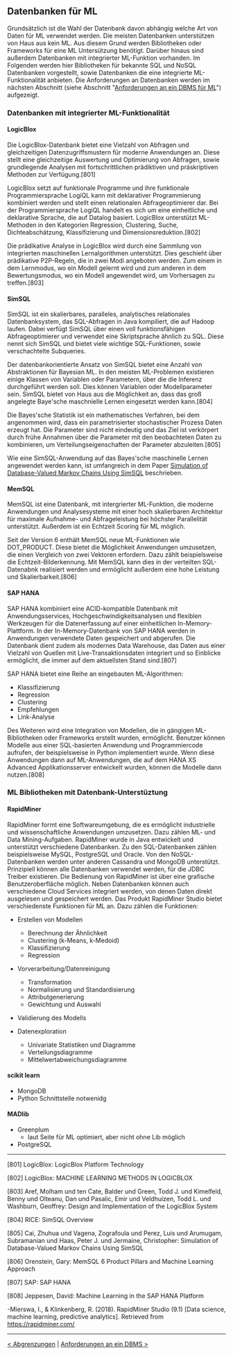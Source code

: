 ## Datenbanken für ML

Grundsätzlich ist die Wahl der Datenbank davon abhängig welche Art von Daten für ML verwendet werden. Die meisten Datenbanken unterstützen von Haus aus kein ML. Aus diesem Grund werden Bibliotheken oder Frameworks für eine ML Untersützung benötigt. Darüber hinaus sind außerdem Datenbanken mit integrierter ML-Funktion vorhanden. Im Folgenden werden hier Bibliotheken für bekannte SQL und NoSQL Datenbanken vorgestellt, sowie Datenbanken die eine integrierte ML-Funktionalität anbieten. Die Anforderungen an Datenbanken werden im nächsten Abschnitt (siehe Abschnitt "[Anforderungen an ein DBMS für ML](#09_dbml_requirements)") aufgezeigt.

### Datenbanken mit integrierter ML-Funktionalität

#### LogicBlox

Die LogicBlox-Datenbank bietet eine Vielzahl von Abfragen und gleichzeitigen Datenzugriffsmustern für moderne Anwendungen an. Diese stellt eine gleichzeitige Auswertung und Optimierung von Abfragen, sowie grundlegende Analysen mit fortschrittlichen prädiktiven und präskriptiven Methoden zur Verfügung.[801]

LogicBlox setzt auf funktionale Programme und ihre funktionale Programmiersprache LogiQL kann mit deklarativer Programmierung kombiniert werden und stellt einen relationalen Abfrageoptimierer dar. Bei der Programmiersprache LogiQL handelt es sich um eine einheitliche und deklarative Sprache, die auf Datalog basiert. LogicBlox unterstützt ML-Methoden in den Kategorien Regression, Clustering, Suche, Dichteabschätzung, Klassifizierung und Dimensionsreduktion.[802]

Die prädikative Analyse in LogicBlox wird durch eine Sammlung von integrierten maschinellen Lernalgorithmen unterstützt. Dies geschieht über prädikative P2P-Regeln, die in zwei Modi angeboten werden. Zum einem in dem Lernmodus, wo ein Modell gelernt wird und zum anderen in dem Bewertungsmodus, wo ein Modell angewendet wird, um Vorhersagen zu treffen.[803]

#### SimSQL

SimSQL ist ein skalierbares, paralleles, analytisches relationales Datenbanksystem, das SQL-Abfragen in Java kompiliert, die auf Hadoop laufen. Dabei verfügt SimSQL über einen voll funktionsfähigen Abfrageoptimierer und verwendet eine Skriptsprache ähnlich zu SQL. Diese nennt sich SimSQL und bietet viele wichtige SQL-Funktionen, sowie verschachtelte Subqueries.

Der datenbankorientierte Ansatz von SimSQL bietet eine Anzahl von Abstraktionen für Bayesian ML. In den meisten ML-Problemen existieren einige Klassen von Variablen oder Parametern, über die die Inferenz durchgeführt werden soll. Dies können Variablen oder Modellparameter sein. SimSQL bietet von Haus aus die Möglichkeit an, dass das groß angelegte Baye'sche maschnielle Lernen eingesetzt werden kann.[804]

Die Bayes'sche Statistik ist ein mathematisches Verfahren, bei dem angenommen wird, dass ein parametrisierter stochastischer Prozess Daten erzeugt hat. Die Parameter sind nicht eindeutig und das Ziel ist verkörpert durch frühe Annahmen über die Parameter mit den beobachteten Daten zu kombinieren, um Verteilungseigenschaften der Parameter abzuleiten.[805]

Wie eine SimSQL-Anwendung auf das Bayes'sche maschinelle Lernen angewendet werden kann, ist umfangreich in dem Paper [Simulation of Database-Valued Markov Chains Using SimSQL](https://developer.logicblox.com/wp-content/uploads/2013/10/sigmod13-foula.pdf) beschrieben.

#### MemSQL

MemSQL ist eine Datenbank, mit intergrierter ML-Funktion, die moderne Anwendungen und Analysesysteme mit einer hoch skalierbaren Architektur für maximale Aufnahme- und Abfrageleistung bei höchster Parallelität unterstützt. Außerdem ist ein Echtzeit Scoring für ML möglich.

Seit der Version 6 enthält MemSQL neue ML-Funktionen wie DOT_PRODUCT. Diese bietet die Möglichkeit Anwendungen umzusetzen, die einen Vergleich von zwei Vektoren erfordern. Dazu zählt beispielsweise die Echtzeit-Bilderkennung. Mit MemSQL kann dies in der verteilten SQL-Datenabnk realisiert werden und ermöglicht außerdem eine hohe Leistung und Skalierbarkeit.[806]

#### SAP HANA

SAP HANA kombiniert eine ACID-kompatible Datenbank mit Anwendungsservices, Hochgeschwindigkeitsanalysen und flexiblen Werkzeugen für die Datenerfassung auf einer einheitlichen In-Memory-Plattform. In der In-Memory-Datenbank von SAP HANA werden in Anwendungen verwendete Daten gespeichert und abgerufen. Die Datenbank dient zudem als modernes Data Warehouse, das Daten aus einer Vielzahl von Quellen mit Live-Transaktionsdaten integriert und so Einblicke ermöglicht, die immer auf dem aktuellsten Stand sind.[807]

SAP HANA bietet eine Reihe an eingebauten ML-Algorithmen:

- Klassifizierung
- Regression
- Clustering
- Empfehlungen
- Link-Analyse

Des Weiteren wird eine Integration von Modellen, die in gängigen ML-Bibliotheken oder Frameworks erstellt wurden, ermöglicht. Benutzer können Modelle aus einer SQL-basierten Anwendung und Programmiercode aufrufen, der beispielsweise in Python implementiert wurde. Wenn diese Anwendungen dann auf ML-Anwendungen, die auf dem HANA XS Advanced Applikationsserver entwickelt wurden, können die Modelle dann nutzen.[808]

### ML Bibliotheken mit Datenbank-Unterstüztung

#### RapidMiner

RapidMiner formt eine Softwareumgebung, die es ermöglicht industrielle und wissenschaftliche Anwendungen umzusetzen. Dazu zählen ML- und Data Mining-Aufgaben. RapidMiner wurde in Java entwickelt und unterstützt verschiedene Datenbanken. Zu den SQL-Datenbanken zählen beispielsweise MySQL, PostgreSQL und Oracle. Von den NoSQL-Datenbanken werden unter anderen Cassandra und MongoDB unterstützt. Prinzipiell können alle Datenbanken verwendet werden, für die JDBC Treiber existieren. Die Bedienung von RapidMiner ist über eine grafische Benutzeroberfläche möglich. Neben Datenbanken können auch verschiedene Cloud Services integriert werden, von denen Daten direkt ausgelesen und gespeichert werden. Das Produkt RapidMiner Studio bietet verschiedenste Funktionen für ML an. Dazu zählen die Funktionen:

- Erstellen von Modellen

  - Berechnung der Ähnlichkeit
  - Clustering (k-Means, k-Medoid)
  - Klassifizierung
  - Regression

- Vorverarbeitung/Datenreinigung

  - Transformation
  - Normalisierung und Standardisierung
  - Attributgenerierung
  - Gewichtung und Auswahl

- Validierung des Modells

- Datenexploration
  - Univariate Statistiken und Diagramme
  - Verteilungsdiagramme
  - Mittelwertabweichungsdiagramme

<!--
https://rapidminer.com/products/studio/feature-list
https://docs.rapidminer.com/latest/studio/how-to/

RapidMiner https://docs.rapidminer.com
Cassandra http://cassandra.apache.org
MongoDB https://www.mongodb.com
MySQL https://www.mysql.com
PostgreSQL https://www.postgresql.org
Oracle https://www.oracle.com/database/
-->

#### scikit learn

- MongoDB
- Python Schnittstelle notwenidg

#### MADlib

- Greenplum
  - laut Seite für ML optimiert, aber nicht ohne Lib möglich
- PostgreSQL

<!--
**CYBERTEC**
  - https://www.cybertec-postgresql.com/de/produkte/pgneural_de/
- PostgreSQL

**bigML**
- MySQL
  - https://blog.bigml.com/2013/10/30/data-preparation-for-machine-learning-using-mysql/
-->

---

[801] LogicBlox: LogicBlox Platform Technology

[802] LogicBlox: MACHINE LEARNING METHODS IN LOGICBLOX

[803] Aref, Molham und ten Cate, Balder und Green, Todd J. und Kimelfeld, Benny und Olteanu, Dan und Pasalic, Emir und Veldhuizen, Todd L. und Washburn, Geoffrey: Design and Implementation of the LogicBlox System

[804] RICE: SimSQL Overview

[805] Cai, Zhuhua und Vagena, Zografoula und Perez, Luis und Arumugam, Subramanian und Haas, Peter J. und Jermaine, Christopher: Simulation of Database-Valued Markov Chains Using SimSQL

[806] Orenstein, Gary: MemSQL 6 Product Pillars and Machine Learning Approach

[807] SAP: SAP HANA

[808] Jeppesen, David: Machine Learning in the SAP HANA Platform

-Mierswa, I., & Klinkenberg, R. (2018). RapidMiner Studio (9.1) [Data science, machine learning, predictive analytics]. Retrieved from https://rapidminer.com/

<!--

TensorFlow
- https://opensourceforu.com/2017/01/best-open-source-machine-learning-frameworks/

Apache Spark MLlib
- https://opensourceforu.com/2017/01/best-open-source-machine-learning-frameworks/

Flink

SAP HANA
- https://www.prowesscorp.com/machine-learning-on-sap-hana/

Spark
- https://data-science-blog.com/blog/2016/08/03/was-ist-eigentlich-apache-spark/
- https://spark.apache.org/
- https://spark.apache.org/mllib/
- Hadoop HDFS

-->

---

[< Abgrenzungen](07_ml_dds.md) | [Anforderungen an ein DBMS >](09_dbml_requirements.md)
